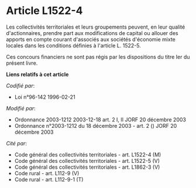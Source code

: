 # Article L1522-4

Les collectivités territoriales et leurs groupements peuvent, en leur qualité d'actionnaires, prendre part aux modifications
de capital ou allouer des apports en compte courant d'associés aux sociétés d'économie mixte locales dans les conditions
définies à l'article L. 1522-5. 

Ces concours financiers ne sont pas régis par les dispositions du titre Ier du présent livre.

**Liens relatifs à cet article**

_Codifié par_:

  - Loi n°96-142 1996-02-21

_Modifié par_:

  - Ordonnance 2003-1212 2003-12-18 art. 2 I, II JORF 20 décembre 2003
  - Ordonnance n°2003-1212 du 18 décembre 2003 - art. 2 () JORF 20 décembre 2003

_Cité par_:

  - Code général des collectivités territoriales - art. L1522-4 (M)
  - Code général des collectivités territoriales - art. L1522-5 (V)
  - Code général des collectivités territoriales - art. L1862-3 (V)
  - Code rural - art. L112-9 (V)
  - Code rural - art. L112-9-1 (T)

